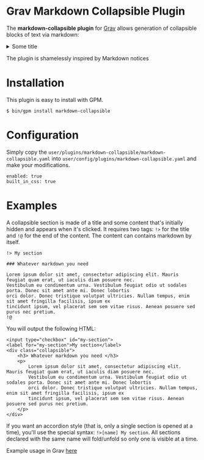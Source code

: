 # Grav Markdown Collapsible Plugin

The **markdown-collapsible plugin** for [Grav](http://github.com/getgrav/grav) allows generation of collapsible blocks of text via markdown:
<details><summary>Some title</summary>

The *main text goes here*
</details>

The plugin is shamelessly inspired by Markdown notices

# Installation

This plugin is easy to install with GPM.

```
$ bin/gpm install markdown-collapsible
```

# Configuration

Simply copy the `user/plugins/markdown-collapsible/markdown-collapsible.yaml` into `user/config/plugins/markdown-collapsible.yaml` and make your modifications.

```
enabled: true
built_in_css: true
```

# Examples

A collapsible section is made of a title and some content that's initially hidden and appears when it's clicked. 
It requires two tags: `!>` for the title and `!@` for the end of the content. The content can contains markdown by itself. 

```
!> My section

### Whatever markdown you need

Lorem ipsum dolor sit amet, consectetur adipiscing elit. Mauris feugiat quam erat, ut iaculis diam posuere nec.
Vestibulum eu condimentum urna. Vestibulum feugiat odio ut sodales porta. Donec sit amet ante mi. Donec lobortis
orci dolor. Donec tristique volutpat ultricies. Nullam tempus, enim sit amet fringilla facilisis, ipsum ex
tincidunt ipsum, vel placerat sem sem vitae risus. Aenean posuere sed purus nec pretium.
!@
```

You will output the following HTML:

```
<input type="checkbox" id="my-section">
<label for="my-section">My section</label>
<div class="collapsible">
    <h3> Whatever markdown you need </h3>
    <p>
        Lorem ipsum dolor sit amet, consectetur adipiscing elit. Mauris feugiat quam erat, ut iaculis diam posuere nec.
        Vestibulum eu condimentum urna. Vestibulum feugiat odio ut sodales porta. Donec sit amet ante mi. Donec lobortis
        orci dolor. Donec tristique volutpat ultricies. Nullam tempus, enim sit amet fringilla facilisis, ipsum ex
        tincidunt ipsum, vel placerat sem sem vitae risus. Aenean posuere sed purus nec pretium.
    </p>
</div>
```

If you want an accordion style (that is, only a single section is opened at a time), you'll use the special syntax:
`!>[name] My section`.
All sections declared with the same name will fold/unfold so only one is visible at a time.


Example usage in Grav [here](https://blog.cyril.by/en/documentation/emqtt5-doc/emqtt5)
